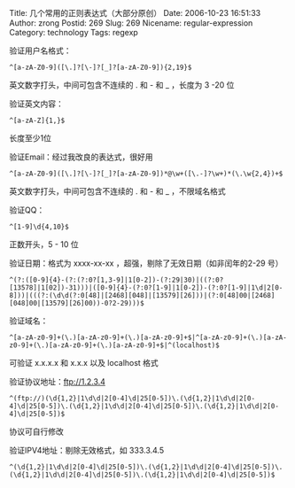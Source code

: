 Title: 几个常用的正则表达式（大部分原创）
Date: 2006-10-23 16:51:33
Author: zrong
Postid: 269
Slug: 269
Nicename: regular-expression
Category: technology
Tags: regexp

验证用户名格式：

    ^[a-zA-Z0-9]([\.]?[\-]?[_]?[a-zA-Z0-9]){2,19}$

英文数字打头，中间可包含不连续的 . 和 - 和 \_ ，长度为 3 -20 位

验证英文内容：

    ^[a-zA-Z]{1,}$

长度至少1位

验证Email：经过我改良的表达式，很好用

    ^[a-zA-Z0-9]([\.]?[\-]?[_]?[a-zA-Z0-9])*@\w+([\.-]?\w+)*(\.\w{2,4})+$

英文数字打头，中间可包含不连续的 . 和 - 和 \_ ，不限域名格式

验证QQ：

    ^[1-9]\d{4,10}$

正数开头，5 - 10 位

验证日期：格式为 xxxx-xx-xx ，超强，剔除了无效日期（如非闰年的2-29 号）

    ^(?:([0-9]{4}-(?:(?:0?[1,3-9]|1[0-2])-(?:29|30)|((?:0?[13578]|1[02])-31)))|([0-9]{4}-(?:0?[1-9]|1[0-2])-(?:0?[1-9]|1\d|2[0-8]))|(((?:(\d\d(?:0[48]|[2468][048]|[13579][26]))|(?:0[48]00|[2468][048]00|[13579][26]00))-0?2-29)))$

验证域名：

    ^[a-zA-z0-9]+(\.)[a-zA-z0-9]+(\.)[a-zA-z0-9]+$|^[a-zA-z0-9]+(\.)[a-zA-z0-9]+(\.)[a-zA-z0-9]+(\.)[a-zA-z0-9]+$|^(localhost)$

可验证 x.x.x.x 和 x.x.x 以及 localhost 格式

验证协议地址：ftp://1.2.3.4

    ^(ftp://)(\d{1,2}|1\d\d|2[0-4]\d|25[0-5])\.(\d{1,2}|1\d\d|2[0-4]\d|25[0-5])\.(\d{1,2}|1\d\d|2[0-4]\d|25[0-5])\.(\d{1,2}|1\d\d|2[0-4]\d|25[0-5])$

协议可自行修改

验证IPV4地址：剔除无效格式，如 333.3.4.5

    ^(\d{1,2}|1\d\d|2[0-4]\d|25[0-5])\.(\d{1,2}|1\d\d|2[0-4]\d|25[0-5])\.(\d{1,2}|1\d\d|2[0-4]\d|25[0-5])\.(\d{1,2}|1\d\d|2[0-4]\d|25[0-5])$
